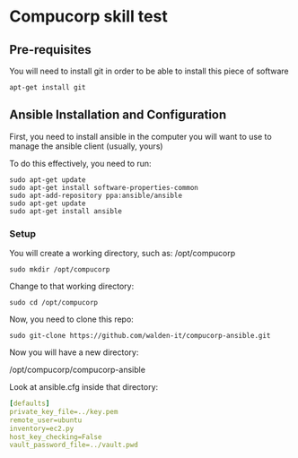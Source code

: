 # Compucorp skill test

## Pre-requisites

You will need to install git in order to be able to install this piece of software

```
apt-get install git
```

## Ansible Installation and Configuration

First, you need to install ansible in the computer you will want to use to manage the ansible client (usually, yours)

To do this effectively, you need to run:

```
sudo apt-get update
sudo apt-get install software-properties-common
sudo apt-add-repository ppa:ansible/ansible
sudo apt-get update
sudo apt-get install ansible
```

### Setup

You will create a working directory, such as: /opt/compucorp

```
sudo mkdir /opt/compucorp
```

Change to that working directory:

```
sudo cd /opt/compucorp
```

Now, you need to clone this repo:

```
sudo git-clone https://github.com/walden-it/compucorp-ansible.git  

```

Now you will have a new directory: 

/opt/compucorp/compucorp-ansible


Look at ansible.cfg inside that directory:


```yml
[defaults]
private_key_file=../key.pem
remote_user=ubuntu
inventory=ec2.py
host_key_checking=False
vault_password_file=../vault.pwd

```
